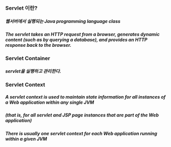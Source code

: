 ### Servlet 이란?
##### 웹서버에서 실행되는 Java programming language class
##### The servlet takes an HTTP request from a browser, generates dynamic content (such as by querying a database), and provides an HTTP response back to the browser.



### Servlet Container
##### servlet을 실행하고 관리한다.


### Servlet Context
##### A servlet context is used to maintain state information for all instances of a Web application within any single JVM 
##### (that is, for all servlet and JSP page instances that are part of the Web application)
##### There is usually one servlet context for each Web application running within a given JVM
